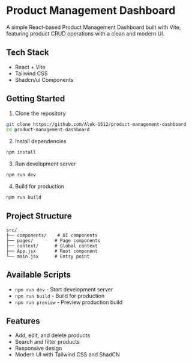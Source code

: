 # Product Management Dashboard

A simple React-based Product Management Dashboard built with Vite, featuring product CRUD operations with a clean and modern UI.

## Tech Stack

- React + Vite
- Tailwind CSS
- Shadcn/ui Components

## Getting Started

1. Clone the repository

```bash
git clone https://github.com/Alok-1512/product-management-dashboard
cd product-management-dashboard
```

2. Install dependencies

```bash
npm install
```

3. Run development server

```bash
npm run dev
```

4. Build for production

```bash
npm run build
```

## Project Structure

```
src/
├── components/    # UI components
├── pages/        # Page components
├── context/      # Global context
├── App.jsx       # Root component
└── main.jsx      # Entry point
```

## Available Scripts

- `npm run dev` - Start development server
- `npm run build` - Build for production
- `npm run preview` - Preview production build

## Features

- Add, edit, and delete products
- Search and filter products
- Responsive design
- Modern UI with Tailwind CSS and ShadCN
